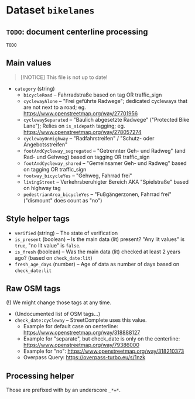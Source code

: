 # Dataset `bikelanes`

## `TODO`: document centerline processing

`TODO`

## Main values

> [!NOTICE]
> This file is not up to date!

- `category` (string)
  - `bicycleRoad` – Fahrradstraße based on tag OR traffic_sign
  - `cyclewayAlone` – "Frei geführte Radwege"; dedicated cycleways that are not next to a road; eg. https://www.openstreetmap.org/way/27701956
  - `cyclewaySeparated` – "Baulich abgesetzte Radwege" ("Protected Bike Lane"); Relies on `is_sidepath` tagging; eg. https://www.openstreetmap.org/way/278057274
  - `cyclewayOnHighway` – "Radfahrstreifen" / "Schutz- oder Angebotsstreifen"
  - `footAndCycleway_segregated` – "Getrennter Geh- und Radweg" (and Rad- und Gehweg) based on tagging OR traffic_sign
  - `footAndCycleway_shared` – "Gemeinsamer Geh- und Radweg" based on tagging OR traffic_sign
  - `footway_bicycleYes` – "Gehweg, Fahrrad frei"
  - `livingStreet` – Verkehrsberuhigter Bereich AKA "Spielstraße" based on highway tag
  - `pedestrianArea_bicycleYes` – "Fußgängerzonen, Fahrrad frei" ("dismount" does count as "no")

## Style helper tags

- `verified` (string) – The state of verification
- `is_present` (boolean) – Is the main data (lit) present? "Any lit values" is `true`, "no lit value" is `false`.
- `is_fresh` (boolean) – Was the main data (lit) checked at least 2 years ago? (based on `check_date:lit`)
- `fresh_age_days` (number) – Age of data as number of days based on `check_date:lit`

## Raw OSM tags

(!) We might change those tags at any time.

- (Undocumented list of OSM tags…)
- `check_date:cycleway` – StreetComplete uses this value.
  - Example for default case on centerline: https://www.openstreetmap.org/way/318888127
  - Example for "separate", but check_date is only on the centerline: https://www.openstreetmap.org/way/79386000
  - Example for "no": https://www.openstreetmap.org/way/318210373
  - Overpass Query: https://overpass-turbo.eu/s/1nzk

## Processing helper

Those are prefixed with by an underscore `_*=*`.
